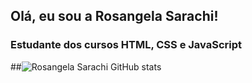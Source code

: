 ## Olá, eu sou a Rosangela Sarachi!
### Estudante dos cursos HTML, CSS e JavaScript
##![Rosangela Sarachi GitHub stats](https://github-readme-stats.vercel.app/api?username=RosangelaSarachi&show_icons=true&theme=cobalt)

